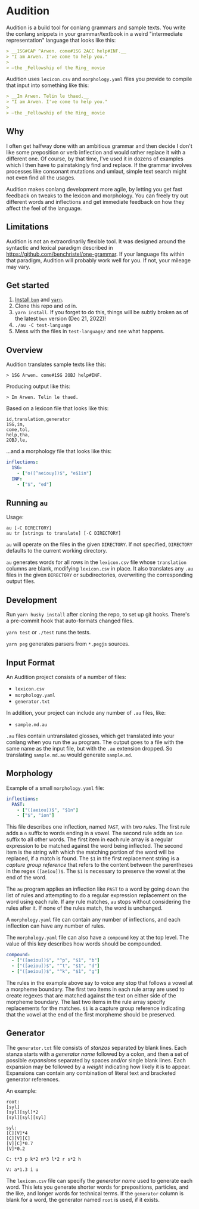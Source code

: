 # Audition

Audition is a build tool for conlang grammars and sample texts. You write the conlang snippets in your grammar/textbook in a weird "intermediate representation" language that looks like this:

```markdown
> __1SG#CAP ^Arwen. come#1SG 2ACC help#INF.__
> "I am Arwen. I've come to help you."
>
> —the _Fellowship of the Ring_ movie
```

Audition uses `lexicon.csv` and `morphology.yaml` files you provide to compile that input into something like this:

```markdown
> __Im Arwen. Telin le thaed.__
> "I am Arwen. I've come to help you."
>
> —the _Fellowship of the Ring_ movie
```

## Why

I often get halfway done with an ambitious grammar and then decide I don't like some preposition or verb inflection and would rather replace it with a different one. Of course, by that time, I've used it in dozens of examples which I then have to painstakingly find and replace. If the grammar involves processes like consonant mutations and umlaut, simple text search might not even find all the usages.

Audition makes conlang development more agile, by letting you get fast feedback on tweaks to the lexicon and morphology. You can freely try out different words and inflections and get immediate feedback on how they affect the feel of the language.

## Limitations

Audition is not an extraordinarily flexible tool. It was designed around the syntactic and lexical paradigm described in https://github.com/benchristel/one-grammar. If your language fits within that paradigm, Audition will probably work well for you. If not, your mileage may vary.

## Get started

1. [Install `bun`](https://bun.sh/) and [`yarn`](https://yarnpkg.com/getting-started/install).
2. Clone this repo and `cd` in.
3. `yarn install`. If you forget to do this, things will be subtly broken as of the latest `bun` version (Dec 21, 2022)!
4. `./au -C test-language`
5. Mess with the files in `test-language/` and see what happens.

## Overview

Audition translates sample texts like this:

```
> 1SG Arwen. come#1SG 2OBJ help#INF.
```

Producing output like this:

```
> Im Arwen. Telin le thaed.
```

Based on a lexicon file that looks like this:

```csv
id,translation,generator
1SG,im,
come,tol,
help,tha,
2OBJ,le,
```

...and a morphology file that looks like this:

```yaml
inflections:
  1SG:
    - ["o([^aeiouy])$", "e$1in"]
  INF:
    - ["$", "ed"]
```

## Running `au`

Usage:

```
au [-C DIRECTORY]
au tr [strings to translate] [-C DIRECTORY]
```

`au` will operate on the files in the given `DIRECTORY`.
If not specified, `DIRECTORY` defaults to the current working directory.

`au` generates words for all rows in the `lexicon.csv` file whose `translation` columns
are blank, modifying `lexicon.csv` in place. It also translates any `.au` files in
the given `DIRECTORY` or subdirectories, overwriting the corresponding output files.

## Development

Run `yarn husky install` after cloning the repo, to set up git hooks. There's a pre-commit
hook that auto-formats changed files.

`yarn test` or `./test` runs the tests.

`yarn peg` generates parsers from `*.pegjs` sources.

## Input Format

An Audition project consists of a number of files:

- `lexicon.csv`
- `morphology.yaml`
- `generator.txt`

In addition, your project can include any number of `.au` files, like:

- `sample.md.au`

`.au` files contain untranslated glosses, which get translated into your conlang
when you run the `au` program. The output goes to a file with the
same name as the input file, but with the `.au` extension dropped. So translating
`sample.md.au` would generate `sample.md`.

## Morphology

Example of a small `morphology.yaml` file:

```yaml
inflections:
  PAST:
    - ["([aeiou])$", "$1n"]
    - ["$", "ion"]
```

This file describes one inflection, named `PAST`, with two _rules_. The first
rule adds a `n` suffix to words ending in a vowel. The second rule adds an `ion`
suffix to all other words. The first item in each rule array is a
regular expression to be matched against the word being inflected. The second
item is the string with which the matching portion of the word will be replaced,
if a match is found. The `$1` in the first replacement string is a _capture group reference_ that refers to the content between the parentheses in the regex `([aeiou])$`. The `$1` is necessary to preserve the vowel at the end of the word.

The `au` program applies an inflection like `PAST` to a word by going down the
list of rules and attempting to do a regular expression replacement on the word
using each rule. If any rule matches, `au` stops without considering the rules
after it. If none of the rules match, the word is unchanged.

A `morphology.yaml` file can contain any number of inflections, and each inflection
can have any number of rules.

The `morphology.yaml` file can also have a `compound` key at the top level. The
value of this key describes how words should be compounded.

```yaml
compound:
  - ["([aeiou])$", "^p", "$1", "b"]
  - ["([aeiou])$", "^t", "$1", "d"]
  - ["([aeiou])$", "^k", "$1", "g"]
```

The rules in the example above say to voice any stop that follows a vowel at a
morpheme boundary. The first two items in each rule array are used to
create regexes that are matched against the text on either side of the morpheme
boundary. The last two items in the rule array specify replacements for the matches.
`$1` is a capture group reference indicating that the vowel at the end of the
first morpheme should be preserved.

## Generator

The `generator.txt` file consists of _stanzas_ separated by blank lines. Each stanza
starts with a _generator name_ followed by a colon, and then a set of possible _expansions_
separated by spaces and/or single blank lines. Each expansion may be followed by a _weight_ indicating how
likely it is to appear. Expansions can contain any combination of literal text and
bracketed generator references.

An example:

```
root:
[syl]
[syl][syl]*2
[syl][syl][syl]

syl:
[C][V]*4
[C][V][C]
[V][C]*0.7
[V]*0.2

C: t*3 p k*2 n*3 l*2 r s*2 h

V: a*1.3 i u
```

The `lexicon.csv` file can specify the _generator name_ used to generate each word.
This lets you generate shorter words for prepositions, particles, and the like, and
longer words for technical terms.
If the `generator` column is blank for a word, the generator named `root` is used,
if it exists.
